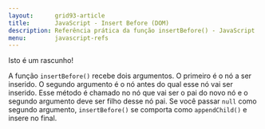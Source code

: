 ```yaml
---
layout:      grid93-article
title:       JavaScript - Insert Before (DOM)
description: Referência prática da função insertBefore() - JavaScript
menu:        javascript-refs
---
```


Isto é um rascunho!

A função `insertBefore()` recebe dois argumentos. O primeiro é o nó a ser inserido. O segundo argumento é o nó antes do
qual esse nó vai ser inserido. Esse método é chamado no nó que vai ser o pai do novo nó e o segundo argumento deve ser 
filho desse nó pai. Se você passar `null` como segundo argumento, `insertBefore()` se comporta como `appendChild()` e
insere no final.